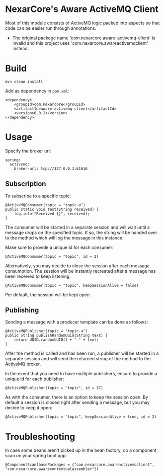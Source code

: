 # NexarCore's Aware ActiveMQ Client
Most of this module consists of ActiveMQ logic packed into aspects so that code can be easier run through annotations.

* The original package name 'com.nexarcore.aware-activemq-client' is invalid and this project uses 'com.nexarcore.awareactivemqclient' instead.

# Build

```
mvn clean install
```

Add as dependency in `pom.xml`:

```
<dependency>
    <groupId>com.nexarcore</groupId>
    <artifactId>aware-activemq-client</artifactId>
    <version>0.0.2</version>
</dependency>
```

# Usage

Specify the broker url: 
```
spring:
  activemq:
    broker-url: tcp://127.0.0.1:61616
```

## Subscription
To subscribe to a specific topic: 

```
@ActiveMQConsumer(topic = "topic-a")
public static void test(String received) {
    log.info("Received {}", received);
}
```

The consumer will be started in a separate session and will wait until a message drops on the specified topic. 
If so, the string will be handed over to the method which will log the message in this instance.

Make sure to provide a unique id for each consumer: 
```
@ActiveMQConsumer(topic = "topic", id = 2)
``` 

Alternatively, you may decide to close the session after each message consumption. The session will be instantly recreated after a message has been received to keep listening: 
```
@ActiveMQConsumer(topic = "topic", keepSessionAlive = false)
```

Per default, the session will be kept open.

## Publishing

Sending a message with a producer template can be done as follows:

```
@ActiveMQPublisher(topic = "topic-a")
public String publishRandomUuid(String text) {
    return UUID.randomUUID() + "-" + text;
}
```

After the method is called and has been run, a publisher will be started in a separate session and will send the returned string of the method to the ActiveMQ broker.

In the event that you need to have multiple publishers, ensure to provide a unique id for each publisher: 
```
@ActiveMQPublisher(topic = "topic", id = 37)
``` 

As with the consumer, there is an option to keep the session open. By default a session is closed right after sending a message, but you may decide to keep it open: 
```
@ActiveMQPublisher(topic = "topic", keepSessionAlive = true, id = 2)
```

# Troubleshooting
In case some beans aren't picked up in the bean factory, do a component scan on your spring boot app:

```
@ComponentScan(basePackages = {"com.nexarcore.awareactivemqclient", "com.nexarcore.awarecontextualassembler"})
```

